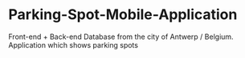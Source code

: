 # Parking-Spot-Mobile-Application
 
 Front-end + Back-end
 Database from the city of Antwerp / Belgium.
 Application which shows parking spots
